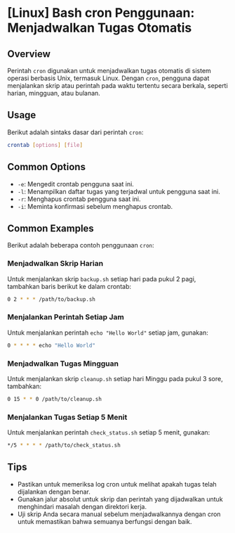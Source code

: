 # [Linux] Bash cron Penggunaan: Menjadwalkan Tugas Otomatis

## Overview
Perintah `cron` digunakan untuk menjadwalkan tugas otomatis di sistem operasi berbasis Unix, termasuk Linux. Dengan `cron`, pengguna dapat menjalankan skrip atau perintah pada waktu tertentu secara berkala, seperti harian, mingguan, atau bulanan.

## Usage
Berikut adalah sintaks dasar dari perintah `cron`:

```bash
crontab [options] [file]
```

## Common Options
- `-e`: Mengedit crontab pengguna saat ini.
- `-l`: Menampilkan daftar tugas yang terjadwal untuk pengguna saat ini.
- `-r`: Menghapus crontab pengguna saat ini.
- `-i`: Meminta konfirmasi sebelum menghapus crontab.

## Common Examples
Berikut adalah beberapa contoh penggunaan `cron`:

### Menjadwalkan Skrip Harian
Untuk menjalankan skrip `backup.sh` setiap hari pada pukul 2 pagi, tambahkan baris berikut ke dalam crontab:

```bash
0 2 * * * /path/to/backup.sh
```

### Menjalankan Perintah Setiap Jam
Untuk menjalankan perintah `echo "Hello World"` setiap jam, gunakan:

```bash
0 * * * * echo "Hello World"
```

### Menjadwalkan Tugas Mingguan
Untuk menjalankan skrip `cleanup.sh` setiap hari Minggu pada pukul 3 sore, tambahkan:

```bash
0 15 * * 0 /path/to/cleanup.sh
```

### Menjalankan Tugas Setiap 5 Menit
Untuk menjalankan perintah `check_status.sh` setiap 5 menit, gunakan:

```bash
*/5 * * * * /path/to/check_status.sh
```

## Tips
- Pastikan untuk memeriksa log cron untuk melihat apakah tugas telah dijalankan dengan benar.
- Gunakan jalur absolut untuk skrip dan perintah yang dijadwalkan untuk menghindari masalah dengan direktori kerja.
- Uji skrip Anda secara manual sebelum menjadwalkannya dengan cron untuk memastikan bahwa semuanya berfungsi dengan baik.
